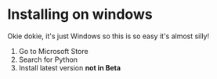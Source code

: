 # Installing on windows
Okie dokie, it's just Windows so this is so easy it's almost silly!

1. Go to Microsoft Store  
1. Search for Python  
1. Install latest version **not in Beta**  